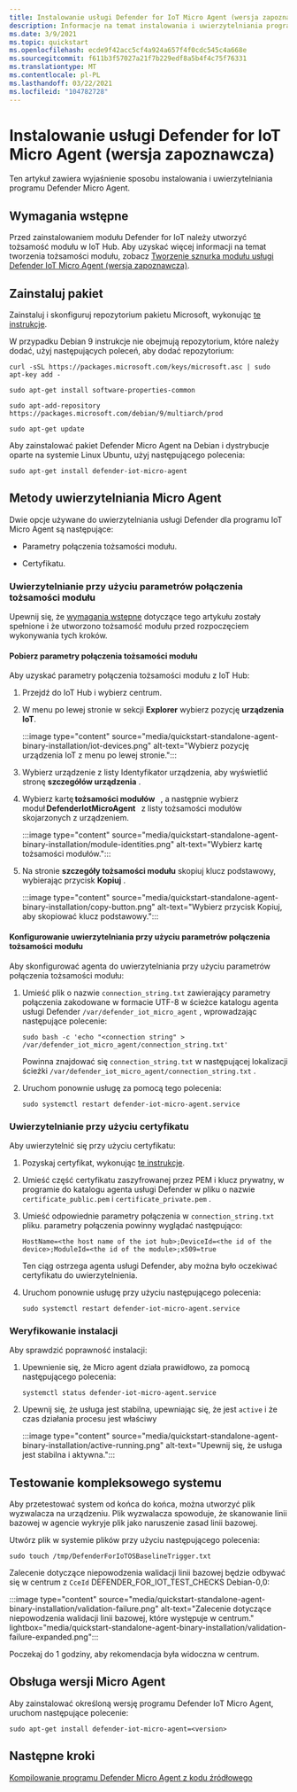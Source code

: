 ```yaml
---
title: Instalowanie usługi Defender for IoT Micro Agent (wersja zapoznawcza)
description: Informacje na temat instalowania i uwierzytelniania programu Defender Micro Agent.
ms.date: 3/9/2021
ms.topic: quickstart
ms.openlocfilehash: ecde9f42acc5cf4a924a657f4f0cdc545c4a668e
ms.sourcegitcommit: f611b3f57027a21f7b229edf8a5b4f4c75f76331
ms.translationtype: MT
ms.contentlocale: pl-PL
ms.lasthandoff: 03/22/2021
ms.locfileid: "104782728"
---
```

# <a name="install-defender-for-iot-micro-agent-preview"></a>Instalowanie usługi Defender for IoT Micro Agent (wersja zapoznawcza)

Ten artykuł zawiera wyjaśnienie sposobu instalowania i uwierzytelniania programu Defender Micro Agent.

## <a name="prerequisites"></a>Wymagania wstępne

Przed zainstalowaniem modułu Defender for IoT należy utworzyć tożsamość modułu w IoT Hub. Aby uzyskać więcej informacji na temat tworzenia tożsamości modułu, zobacz [Tworzenie sznurka modułu usługi Defender IoT Micro Agent (wersja zapoznawcza)](quickstart-create-micro-agent-module-twin.md).

## <a name="install-the-package"></a>Zainstaluj pakiet

Zainstaluj i skonfiguruj repozytorium pakietu Microsoft, wykonując [te instrukcje](/windows-server/administration/linux-package-repository-for-microsoft-software). 

W przypadku Debian 9 instrukcje nie obejmują repozytorium, które należy dodać, użyj następujących poleceń, aby dodać repozytorium: 

```azurecli
curl -sSL https://packages.microsoft.com/keys/microsoft.asc | sudo apt-key add - 

sudo apt-get install software-properties-common

sudo apt-add-repository https://packages.microsoft.com/debian/9/multiarch/prod

sudo apt-get update
```

Aby zainstalować pakiet Defender Micro Agent na Debian i dystrybucje oparte na systemie Linux Ubuntu, użyj następującego polecenia:

```azurecli
sudo apt-get install defender-iot-micro-agent 
```

## <a name="micro-agent-authentication-methods"></a>Metody uwierzytelniania Micro Agent 

Dwie opcje używane do uwierzytelniania usługi Defender dla programu IoT Micro Agent są następujące: 

- Parametry połączenia tożsamości modułu. 

- Certyfikatu.

### <a name="authenticate-using-a-module-identity-connection-string"></a>Uwierzytelnianie przy użyciu parametrów połączenia tożsamości modułu

Upewnij się, że [wymagania wstępne](#prerequisites) dotyczące tego artykułu zostały spełnione i że utworzono tożsamość modułu przed rozpoczęciem wykonywania tych kroków. 

#### <a name="get-the-module-identity-connection-string"></a>Pobierz parametry połączenia tożsamości modułu

Aby uzyskać parametry połączenia tożsamości modułu z IoT Hub: 

1. Przejdź do IoT Hub i wybierz centrum.

1. W menu po lewej stronie w sekcji **Explorer** wybierz pozycję **urządzenia IoT**.

   :::image type="content" source="media/quickstart-standalone-agent-binary-installation/iot-devices.png" alt-text="Wybierz pozycję urządzenia IoT z menu po lewej stronie.":::

1. Wybierz urządzenie z listy Identyfikator urządzenia, aby wyświetlić stronę **szczegółów urządzenia** .

1. Wybierz kartę **tożsamości modułów**   , a następnie wybierz moduł **DefenderIotMicroAgent**   z listy tożsamości modułów skojarzonych z urządzeniem.

   :::image type="content" source="media/quickstart-standalone-agent-binary-installation/module-identities.png" alt-text="Wybierz kartę tożsamości modułów.":::

1. Na stronie **szczegóły tożsamości modułu** skopiuj klucz podstawowy, wybierając przycisk **Kopiuj** .

   :::image type="content" source="media/quickstart-standalone-agent-binary-installation/copy-button.png" alt-text="Wybierz przycisk Kopiuj, aby skopiować klucz podstawowy.":::

#### <a name="configure-authentication-using-a-module-identity-connection-string"></a>Konfigurowanie uwierzytelniania przy użyciu parametrów połączenia tożsamości modułu

Aby skonfigurować agenta do uwierzytelniania przy użyciu parametrów połączenia tożsamości modułu:

1. Umieść plik o nazwie `connection_string.txt` zawierający parametry połączenia zakodowane w formacie UTF-8 w ścieżce katalogu agenta usługi Defender `/var/defender_iot_micro_agent` , wprowadzając następujące polecenie:

    ```azurecli
    sudo bash -c 'echo "<connection string" > /var/defender_iot_micro_agent/connection_string.txt' 
    ```

    Powinna znajdować się `connection_string.txt` w następującej lokalizacji ścieżki `/var/defender_iot_micro_agent/connection_string.txt` .

1. Uruchom ponownie usługę za pomocą tego polecenia:  

    ```azurecli
    sudo systemctl restart defender-iot-micro-agent.service 
    ```

### <a name="authenticate-using-a-certificate"></a>Uwierzytelnianie przy użyciu certyfikatu

Aby uwierzytelnić się przy użyciu certyfikatu:

1. Pozyskaj certyfikat, wykonując [te instrukcje](../iot-hub/iot-hub-security-x509-get-started.md).

1. Umieść część certyfikatu zaszyfrowanej przez PEM i klucz prywatny, w programie do katalogu agenta usługi Defender w pliku o nazwie `certificate_public.pem` i `certificate_private.pem` . 

1. Umieść odpowiednie parametry połączenia w `connection_string.txt` pliku. parametry połączenia powinny wyglądać następująco: 

    `HostName=<the host name of the iot hub>;DeviceId=<the id of the device>;ModuleId=<the id of the module>;x509=true` 

    Ten ciąg ostrzega agenta usługi Defender, aby można było oczekiwać certyfikatu do uwierzytelnienia. 

1. Uruchom ponownie usługę przy użyciu następującego polecenia:  

    ```azurecli
    sudo systemctl restart defender-iot-micro-agent.service
    ```

### <a name="validate-your-installation"></a>Weryfikowanie instalacji

Aby sprawdzić poprawność instalacji:

1. Upewnienie się, że Micro agent działa prawidłowo, za pomocą następującego polecenia:  

    ```azurecli
    systemctl status defender-iot-micro-agent.service
    ```
1. Upewnij się, że usługa jest stabilna, upewniając się, że jest `active` i że czas działania procesu jest właściwy

    :::image type="content" source="media/quickstart-standalone-agent-binary-installation/active-running.png" alt-text="Upewnij się, że usługa jest stabilna i aktywna.":::
 
## <a name="testing-the-system-end-to-end"></a>Testowanie kompleksowego systemu 

Aby przetestować system od końca do końca, można utworzyć plik wyzwalacza na urządzeniu. Plik wyzwalacza spowoduje, że skanowanie linii bazowej w agencie wykryje plik jako naruszenie zasad linii bazowej. 

Utwórz plik w systemie plików przy użyciu następującego polecenia:

```azurecli
sudo touch /tmp/DefenderForIoTOSBaselineTrigger.txt 
```
Zalecenie dotyczące niepowodzenia walidacji linii bazowej będzie odbywać się w centrum z `CceId` DEFENDER_FOR_IOT_TEST_CHECKS Debian-0,0: 

:::image type="content" source="media/quickstart-standalone-agent-binary-installation/validation-failure.png" alt-text="Zalecenie dotyczące niepowodzenia walidacji linii bazowej, które występuje w centrum." lightbox="media/quickstart-standalone-agent-binary-installation/validation-failure-expanded.png":::

Poczekaj do 1 godziny, aby rekomendacja była widoczna w centrum. 

## <a name="micro-agent-versioning"></a>Obsługa wersji Micro Agent 

Aby zainstalować określoną wersję programu Defender IoT Micro Agent, uruchom następujące polecenie: 

```azurecli
sudo apt-get install defender-iot-micro-agent=<version>
```

## <a name="next-steps"></a>Następne kroki

[Kompilowanie programu Defender Micro Agent z kodu źródłowego](quickstart-building-the-defender-micro-agent-from-source.md)